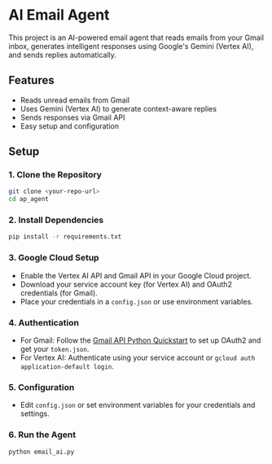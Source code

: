 # AI Email Agent

This project is an AI-powered email agent that reads emails from your Gmail inbox, generates intelligent responses using Google's Gemini (Vertex AI), and sends replies automatically.

## Features
- Reads unread emails from Gmail
- Uses Gemini (Vertex AI) to generate context-aware replies
- Sends responses via Gmail API
- Easy setup and configuration

## Setup

### 1. Clone the Repository
```bash
git clone <your-repo-url>
cd ap_agent
```

### 2. Install Dependencies
```bash
pip install -r requirements.txt
```

### 3. Google Cloud Setup
- Enable the Vertex AI API and Gmail API in your Google Cloud project.
- Download your service account key (for Vertex AI) and OAuth2 credentials (for Gmail).
- Place your credentials in a `config.json` or use environment variables.

### 4. Authentication
- For Gmail: Follow the [Gmail API Python Quickstart](https://developers.google.com/gmail/api/quickstart/python) to set up OAuth2 and get your `token.json`.
- For Vertex AI: Authenticate using your service account or `gcloud auth application-default login`.

### 5. Configuration
- Edit `config.json` or set environment variables for your credentials and settings.

### 6. Run the Agent
```bash
python email_ai.py
```
